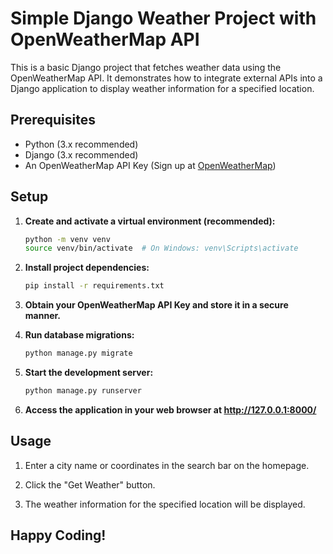 # Simple Django Weather Project with OpenWeatherMap API

This is a basic Django project that fetches weather data using the OpenWeatherMap API. It demonstrates how to integrate external APIs into a Django application to display weather information for a specified location.


## Prerequisites

- Python (3.x recommended)
- Django (3.x recommended)
- An OpenWeatherMap API Key (Sign up at [OpenWeatherMap](https://home.openweathermap.org/users/sign_up))


## Setup

1. **Create and activate a virtual environment (recommended):**

   ```bash
   python -m venv venv
   source venv/bin/activate  # On Windows: venv\Scripts\activate
   ```

2. **Install project dependencies:**
   ```bash
   pip install -r requirements.txt
   ```

3. **Obtain your OpenWeatherMap API Key and store it in a secure manner.**

4. **Run database migrations:**
   ```bash
   python manage.py migrate
   ```

5. **Start the development server:**
   ```bash
   python manage.py runserver
   ```

6. **Access the application in your web browser at http://127.0.0.1:8000/**


## Usage

1. Enter a city name or coordinates in the search bar on the homepage.

2. Click the "Get Weather" button.

3. The weather information for the specified location will be displayed.


## Happy Coding!
